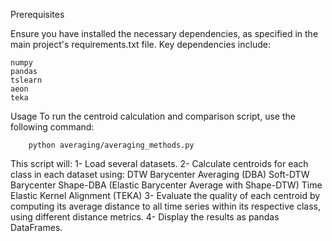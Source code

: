 Prerequisites

Ensure you have installed the necessary dependencies, as specified in the main project's requirements.txt file. Key dependencies include:

    numpy
    pandas
    tslearn
    aeon
    teka

Usage
To run the centroid calculation and comparison script, use the following command:

        python averaging/averaging_methods.py

This script will:
    1- Load several datasets.
    2- Calculate centroids for each class in each dataset using:
        DTW Barycenter Averaging (DBA)
        Soft-DTW Barycenter
        Shape-DBA (Elastic Barycenter Average with Shape-DTW)
        Time Elastic Kernel Alignment (TEKA)
    3- Evaluate the quality of each centroid by computing its average distance to all time series within its respective class, using different distance metrics.
    4- Display the results as pandas DataFrames.
